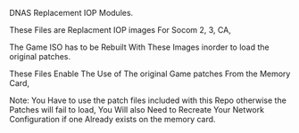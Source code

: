 DNAS Replacement IOP Modules.

These Files are Replacment IOP images For Socom 2, 3, CA, 

The Game ISO has to be Rebuilt With These Images inorder to load the original patches.

These Files Enable The Use of The original Game patches From the Memory Card,

Note: You Have to use the patch files included with this Repo otherwise the Patches will fail to load, You Will also Need to Recreate Your Network Configuration if one Already exists on the memory card.


